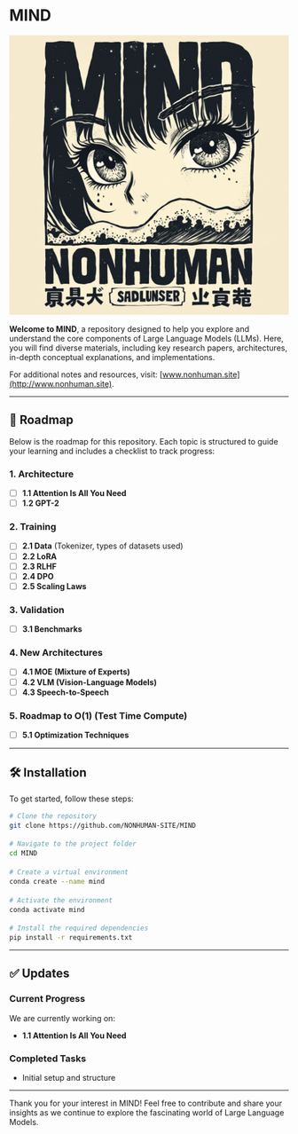 # MIND  

![Main Image](imgs/main.png)  

**Welcome to MIND**, a repository designed to help you explore and understand the core components of Large Language Models (LLMs). Here, you will find diverse materials, including key research papers, architectures, in-depth conceptual explanations, and implementations.  

For additional notes and resources, visit: [www.nonhuman.site](http://www.nonhuman.site).  

---

## 🚀 Roadmap  

Below is the roadmap for this repository. Each topic is structured to guide your learning and includes a checklist to track progress:  

### 1. Architecture  
- [ ] **1.1 Attention Is All You Need**  
- [ ] **1.2 GPT-2**  

### 2. Training  
- [ ] **2.1 Data** (Tokenizer, types of datasets used)  
- [ ] **2.2 LoRA**  
- [ ] **2.3 RLHF**  
- [ ] **2.4 DPO**  
- [ ] **2.5 Scaling Laws**  

### 3. Validation  
- [ ] **3.1 Benchmarks**  

### 4. New Architectures  
- [ ] **4.1 MOE (Mixture of Experts)**  
- [ ] **4.2 VLM (Vision-Language Models)**  
- [ ] **4.3 Speech-to-Speech**  

### 5. Roadmap to O(1) (Test Time Compute)  
- [ ] **5.1 Optimization Techniques**  

---

## 🛠 Installation  

To get started, follow these steps:  

```bash
# Clone the repository
git clone https://github.com/NONHUMAN-SITE/MIND  

# Navigate to the project folder
cd MIND  

# Create a virtual environment
conda create --name mind  

# Activate the environment
conda activate mind  

# Install the required dependencies
pip install -r requirements.txt  
```  

---

## ✅ Updates  

### Current Progress  
We are currently working on:  
- **1.1 Attention Is All You Need**  

### Completed Tasks  
- Initial setup and structure  

---

Thank you for your interest in MIND! Feel free to contribute and share your insights as we continue to explore the fascinating world of Large Language Models.
